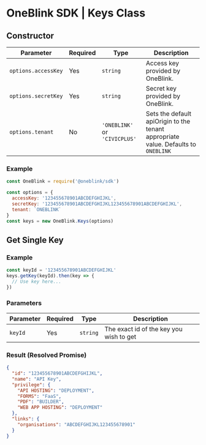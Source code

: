 # OneBlink SDK | Keys Class

## Constructor

| Parameter           | Required | Type                          | Description                                                                        |
| ------------------- | -------- | ----------------------------- | ---------------------------------------------------------------------------------- |
| `options.accessKey` | Yes      | `string`                      | Access key provided by OneBlink.                                                   |
| `options.secretKey` | Yes      | `string`                      | Secret key provided by OneBlink.                                                   |
| `options.tenant`    | No       | `'ONEBLINK'` or `'CIVICPLUS'` | Sets the default apiOrigin to the tenant appropriate value. Defaults to `ONEBLINK` |

### Example

```javascript
const OneBlink = require('@oneblink/sdk')

const options = {
  accessKey: '123455678901ABCDEFGHIJKL',
  secretKey: '123455678901ABCDEFGHIJKL123455678901ABCDEFGHIJKL',
  tenant: `ONEBLINK`
}
const keys = new OneBlink.Keys(options)
```

## Get Single Key

### Example

```javascript
const keyId = '123455678901ABCDEFGHIJKL'
keys.getKey(keyId).then(key => {
  // Use key here...
})
```

### Parameters

| Parameter | Required | Type     | Description                             |
| --------- | -------- | -------- | --------------------------------------- |
| `keyId`   | Yes      | `string` | The exact id of the key you wish to get |

### Result (Resolved Promise)

```json
{
  "id": "123455678901ABCDEFGHIJKL",
  "name": "API Key",
  "privilege": {
    "API HOSTING": "DEPLOYMENT",
    "FORMS": "FaaS",
    "PDF": "BUILDER",
    "WEB APP HOSTING": "DEPLOYMENT"
  },
  "links": {
    "organisations": "ABCDEFGHIJKL123455678901"
  }
}
```
